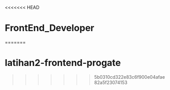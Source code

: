 <<<<<<< HEAD
# FrontEnd_Developer
=======
# latihan2-frontend-progate
>>>>>>> 5b0310cd322e83c6f900e04afae82a5f23074153
